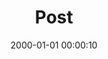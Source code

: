 ---
layout: post
title:  "Post"
date:   2000-01-01 00:00:10
categories: jekyll update
excerpt: Post
---